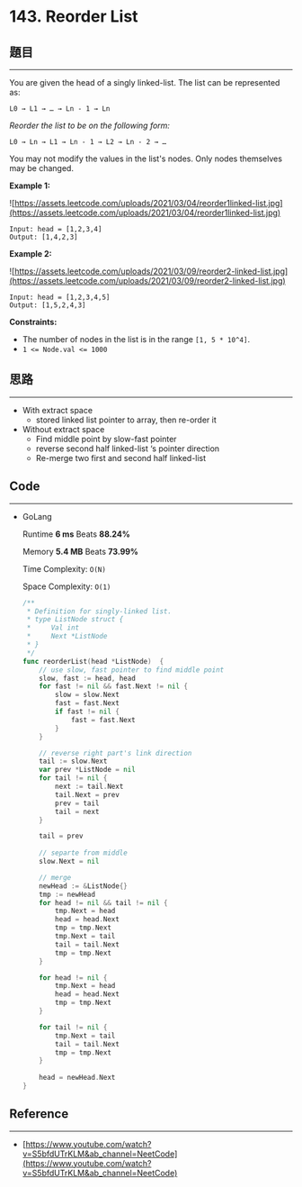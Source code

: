 # 143. Reorder List

## 題目

---

You are given the head of a singly linked-list. The list can be represented as:

```
L0 → L1 → … → Ln - 1 → Ln
```

*Reorder the list to be on the following form:*

```
L0 → Ln → L1 → Ln - 1 → L2 → Ln - 2 → …

```

You may not modify the values in the list's nodes. Only nodes themselves may be changed.

**Example 1:**

![https://assets.leetcode.com/uploads/2021/03/04/reorder1linked-list.jpg](https://assets.leetcode.com/uploads/2021/03/04/reorder1linked-list.jpg)

```
Input: head = [1,2,3,4]
Output: [1,4,2,3]

```

**Example 2:**

![https://assets.leetcode.com/uploads/2021/03/09/reorder2-linked-list.jpg](https://assets.leetcode.com/uploads/2021/03/09/reorder2-linked-list.jpg)

```
Input: head = [1,2,3,4,5]
Output: [1,5,2,4,3]

```

**Constraints:**

- The number of nodes in the list is in the range `[1, 5 * 10^4]`.
- `1 <= Node.val <= 1000`

## 思路

---

- With extract space
    - stored linked list pointer to array, then re-order it
- Without extract space
    - Find middle point by slow-fast pointer
    - reverse second half linked-list ‘s pointer direction
    - Re-merge two first and second half linked-list

## Code

---

- GoLang
    
    Runtime **6 ms** Beats **88.24%**
    
    Memory **5.4 MB** Beats **73.99%**
    
    Time Complexity: `O(N)`
    
    Space Complexity: `O(1)`
    
    ```go
    /**
     * Definition for singly-linked list.
     * type ListNode struct {
     *     Val int
     *     Next *ListNode
     * }
     */
    func reorderList(head *ListNode)  {
        // use slow, fast pointer to find middle point
        slow, fast := head, head
        for fast != nil && fast.Next != nil {
            slow = slow.Next
            fast = fast.Next
            if fast != nil {
                fast = fast.Next
            }
        }
    
        // reverse right part's link direction
        tail := slow.Next
        var prev *ListNode = nil
        for tail != nil {
            next := tail.Next
            tail.Next = prev
            prev = tail
            tail = next
        }
    
        tail = prev
        
        // separte from middle
        slow.Next = nil
    
        // merge
        newHead := &ListNode{}
        tmp := newHead
        for head != nil && tail != nil {
            tmp.Next = head
            head = head.Next
            tmp = tmp.Next
            tmp.Next = tail
            tail = tail.Next
            tmp = tmp.Next
        }
    
        for head != nil {
            tmp.Next = head
            head = head.Next
            tmp = tmp.Next
        }
    
        for tail != nil {
            tmp.Next = tail
            tail = tail.Next
            tmp = tmp.Next
        }
        
        head = newHead.Next
    }
    ```
    

## Reference

---

- [https://www.youtube.com/watch?v=S5bfdUTrKLM&ab_channel=NeetCode](https://www.youtube.com/watch?v=S5bfdUTrKLM&ab_channel=NeetCode)